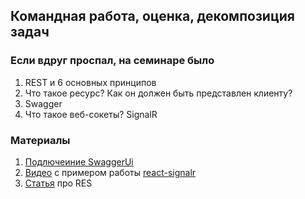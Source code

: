 ## Командная работа, оценка, декомпозиция задач

### Если вдруг проспал, на семинаре было
1. REST и 6 основных принципов
2. Что такое ресурс? Как он должен быть представлен клиенту?
3. Swagger
4. Что такое веб-сокеты? SignalR

### Материалы
1. [Подлючеиние SwaggerUi](https://learn.microsoft.com/ru-ru/aspnet/core/tutorials/getting-started-with-swashbuckle)
2. [Видео](https://www.youtube.com/watch?v=nEQvA5HfEDE) с примером работы [react-signalr](https://www.npmjs.com/package/react-signalr)
3. [Статья](https://restfulapi.net/) про RES